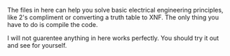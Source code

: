 The files in here can help you solve basic electrical engineering principles, like 2's compliment or converting a truth table to XNF. 
The only thing you have to do is compile the code. 

I will not guarentee anything in here works perfectly. You should try it out and see for yourself.
